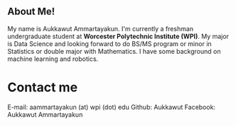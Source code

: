 ## About Me!

My name is Aukkawut Ammartayakun. I'm currently a freshman undergraduate student at **Worcester Polytechnic Institute (WPI)**. My major is Data Science and looking
forward to do BS/MS program or minor in Statistics or double major with Mathematics. I have some background on machine learning and robotics.

# Contact me

E-mail: aammartayakun (at) wpi (dot) edu
Github: Aukkawut
Facebook: Aukkawut Ammartayakun
